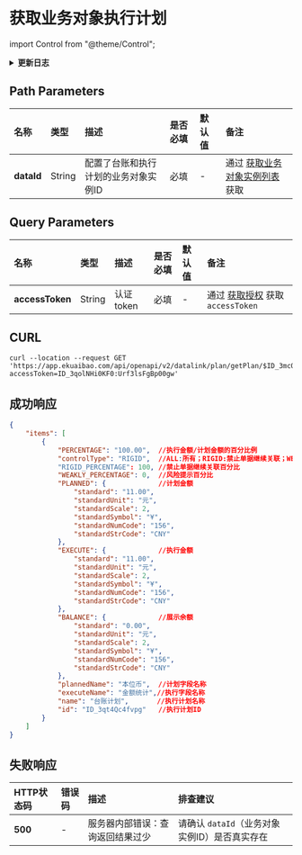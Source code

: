 # 获取业务对象执行计划

import Control from "@theme/Control";

<Control
method="GET"
url="/api/openapi/v2/datalink/plan/getPlan/$`dataId`"
/>

<details>
  <summary><b>更新日志</b></summary>
  <div>

  [**0.7.153**](/docs/open-api/notice/update-log#07153) -> 🆕 新增了本接口。<br/>

  </div>
</details>

## Path Parameters

| 名称 | 类型 | 描述 | 是否必填 | 默认值 | 备注 |
| :--- | :--- | :--- | :--- |:--- | :--- |
| **dataId** | String | 配置了台账和执行计划的业务对象实例ID | 必填 | - | 通过 [获取业务对象实例列表](/docs/open-api/datalink/get-entity-info) 获取 |

## Query Parameters

| 名称 | 类型 | 描述 | 是否必填 | 默认值 | 备注 |
| :--- | :--- | :--- | :--- |:--- | :--- |
| **accessToken** | String | 认证token | 必填 | - | 通过 [获取授权](/docs/open-api/getting-started/auth) 获取 `accessToken` |

## CURL
```shell
curl --location --request GET 'https://app.ekuaibao.com/api/openapi/v2/datalink/plan/getPlan/$ID_3mcOcKEYUeM?accessToken=ID_3qolNHi0KF0:Urf3lsFgBp00gw'
```

## 成功响应
```json
{
    "items": [
        {
            "PERCENTAGE": "100.00",  //执行金额/计划金额的百分比例
            "controlType": "RIGID",  //ALL:所有；RIGID:禁止单据继续关联；WEAKLY:显示风险提示；NONE:允许执行金额超过计划金额。当controlType=RIGID见RIGID_PERCENTAGE，同理controlType=WEAKLY见WEAKLY_PERCENTAGE，controlType=NONE时无
            "RIGID_PERCENTAGE": 100, //禁止单据继续关联百分比
            "WEAKLY_PERCENTAGE": 0,  //风险提示百分比
            "PLANNED": {             //计划金额
                "standard": "11.00",
                "standardUnit": "元",
                "standardScale": 2,
                "standardSymbol": "¥",
                "standardNumCode": "156",
                "standardStrCode": "CNY"
            },
            "EXECUTE": {             //执行金额
                "standard": "11.00",
                "standardUnit": "元",
                "standardScale": 2,
                "standardSymbol": "¥",
                "standardNumCode": "156",
                "standardStrCode": "CNY"
            },
            "BALANCE": {             //展示余额
                "standard": "0.00",
                "standardUnit": "元",
                "standardScale": 2,
                "standardSymbol": "¥",
                "standardNumCode": "156",
                "standardStrCode": "CNY"
            },
            "plannedName": "本位币",  //计划字段名称
            "executeName": "金额统计",//执行字段名称
            "name": "台账计划",       //执行计划名称
            "id": "ID_3qt4Qc4fvpg"   //执行计划ID
        }
    ]
}
```

## 失败响应

| HTTP状态码 | 错误码 | 描述 | 排查建议 |
| :--- | :--- | :--- | :--- |
| **500** | - | 服务器内部错误：查询返回结果过少 | 请确认 `dataId`（业务对象实例ID）是否真实存在 | 

